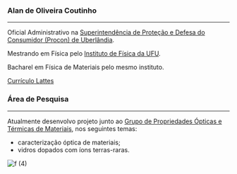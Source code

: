### Alan de Oliveira Coutinho

***
Oficial Administrativo na [Superintendência de Proteção e Defesa do Consumidor (Procon) de Uberlândia](https://www.uberlandia.mg.gov.br/prefeitura/orgaos-municipais/procon/).

Mestrando em Física pelo [Instituto de Física da UFU](https://infis.ufu.br/).

Bacharel em Física de Materiais pelo mesmo instituto.

[Currículo Lattes](http://lattes.cnpq.br/8077627250932677)

### Área de Pesquisa

---
Atualmente desenvolvo projeto junto ao [Grupo de Propriedades Ópticas e Térmicas de Materiais](https://sites.google.com/view/gpotm-ufu), nos seguintes temas:

* caracterização óptica de materiais;
* vidros dopados com íons terras-raras.

![f (4)](https://github.com/user-attachments/assets/3dcb9bee-59d3-42b0-bbdb-028f8f981c2d)


